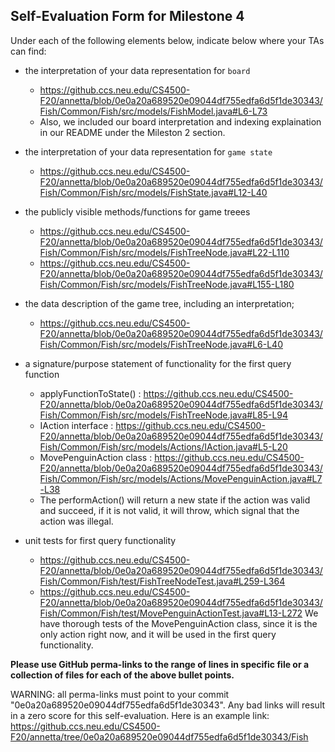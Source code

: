 ## Self-Evaluation Form for Milestone 4

Under each of the following elements below, indicate below where your
TAs can find:

- the interpretation of your data representation for `board`
  - <https://github.ccs.neu.edu/CS4500-F20/annetta/blob/0e0a20a689520e09044df755edfa6d5f1de30343/Fish/Common/Fish/src/models/FishModel.java#L6-L73>
  - Also, we included our board interpretation and indexing explaination in our README under the Mileston 2 section.


- the interpretation of your data representation for `game state`
  - <https://github.ccs.neu.edu/CS4500-F20/annetta/blob/0e0a20a689520e09044df755edfa6d5f1de30343/Fish/Common/Fish/src/models/FishState.java#L12-L40>


- the publicly visible methods/functions for game treees 
  - <https://github.ccs.neu.edu/CS4500-F20/annetta/blob/0e0a20a689520e09044df755edfa6d5f1de30343/Fish/Common/Fish/src/models/FishTreeNode.java#L22-L110>
  - <https://github.ccs.neu.edu/CS4500-F20/annetta/blob/0e0a20a689520e09044df755edfa6d5f1de30343/Fish/Common/Fish/src/models/FishTreeNode.java#L155-L180>


- the data description of the game tree, including an interpretation;
  - <https://github.ccs.neu.edu/CS4500-F20/annetta/blob/0e0a20a689520e09044df755edfa6d5f1de30343/Fish/Common/Fish/src/models/FishTreeNode.java#L6-L40>


- a signature/purpose statement of functionality for the first query function
  - applyFunctionToState() : <https://github.ccs.neu.edu/CS4500-F20/annetta/blob/0e0a20a689520e09044df755edfa6d5f1de30343/Fish/Common/Fish/src/models/FishTreeNode.java#L85-L94>
  - IAction interface : <https://github.ccs.neu.edu/CS4500-F20/annetta/blob/0e0a20a689520e09044df755edfa6d5f1de30343/Fish/Common/Fish/src/models/Actions/IAction.java#L5-L20> 
  - MovePenguinAction class : <https://github.ccs.neu.edu/CS4500-F20/annetta/blob/0e0a20a689520e09044df755edfa6d5f1de30343/Fish/Common/Fish/src/models/Actions/MovePenguinAction.java#L7-L38>
  - The performAction() will return a new state if the action was valid and succeed, if it is not valid, it will throw, which signal that the action was illegal.
  



- unit tests for first query functionality
  - <https://github.ccs.neu.edu/CS4500-F20/annetta/blob/0e0a20a689520e09044df755edfa6d5f1de30343/Fish/Common/Fish/test/FishTreeNodeTest.java#L259-L364>
  - <https://github.ccs.neu.edu/CS4500-F20/annetta/blob/0e0a20a689520e09044df755edfa6d5f1de30343/Fish/Common/Fish/test/MovePenguinActionTest.java#L13-L272> We have thorough tests of the MovePenguinAction class, since it is the only action right now, and it will be used in the first query functionality.

**Please use GitHub perma-links to the range of lines in specific
file or a collection of files for each of the above bullet points.**

  WARNING: all perma-links must point to your commit "0e0a20a689520e09044df755edfa6d5f1de30343".
  Any bad links will result in a zero score for this self-evaluation.
  Here is an example link:
    <https://github.ccs.neu.edu/CS4500-F20/annetta/tree/0e0a20a689520e09044df755edfa6d5f1de30343/Fish>

